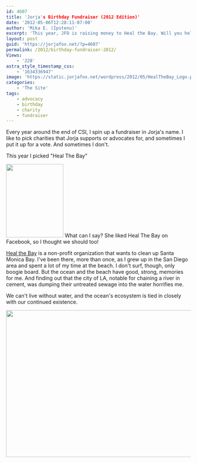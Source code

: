 ```yaml
---
id: 4607
title: 'Jorja's Birthday Fundraiser (2012 Edition)'
date: '2012-05-06T12:28:11-07:00'
author: 'Mika E. (Ipstenu)'
excerpt: 'This year, JFO is raising money to Heal the Bay. Will you help us clean up the water?'
layout: post
guid: 'https://jorjafox.net/?p=4607'
permalink: /2012/birthday-fundraiser-2012/
Views:
    - '228'
astra_style_timestamp_css:
    - '1634336947'
image: 'https://static.jorjafox.net/wordpress/2012/05/HealTheBay_Logo.png'
categories:
    - 'The Site'
tags:
    - advocacy
    - birthday
    - charity
    - fundraiser
---
```


Every year around the end of CSI, I spin up a fundraiser in Jorja's name. I like to pick charities that Jorja supports or advocates for, and sometimes I put it up for a vote. And sometimes I don't.

This year I picked "Heal The Bay"

<script type="text/javascript" src="http://www.crowdrise.com/widgets/project/jfo-bday2012/jorjafoxonline/"></script>

<a href="https://jorjafox.net/2012/birthday-fundraiser-2012/santa_monica_bay_map/" rel="attachment wp-att-4620"><img src="//static.jorjafox.net/wordpress/2012/05/Santa_Monica_Bay_Map-156x200.jpg" alt="" title="Santa_Monica_Bay_Map" width="156" height="200" class="alignleft size-medium wp-image-4620" /></a> What can I say? She liked Heal The Bay on Facebook, so I thought we should too!

<a href="http://www.healthebay.org/">Heal the Bay</a> is a non-profit organization that wants to clean up Santa Monica Bay. I've been there, more than once, as I grew up in the San Diego area and spent a lot of my time at the beach. I don't surf, though, only boogie board. But the ocean and the beach have good, strong, memories for me. And finding out that the city of LA, notable for chaining a river in cement, was dumping their untreated sewage into the water horrifies me.

We can't live without water, and the ocean's ecosystem is tied in closely with our continued existence.

<a href="http://www.crowdrise.com/jfo-bday2012/"><img src="//static.jorjafox.net/wordpress/2012/05/HealTheBay_Logo.png" alt="" title="Heal The Bay" width="600" height="400" class="aligncenter size-full wp-image-4621" /></a>
